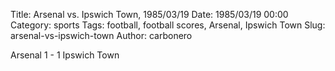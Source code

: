 Title: Arsenal vs. Ipswich Town, 1985/03/19
Date: 1985/03/19 00:00
Category: sports
Tags: football, football scores, Arsenal, Ipswich Town
Slug: arsenal-vs-ipswich-town
Author: carbonero


Arsenal 1 - 1 Ipswich Town
